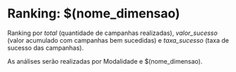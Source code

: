 # Ranking: $(nome_dimensao)

Ranking por _total_ (quantidade de campanhas realizadas), _valor_sucesso_
(valor acumulado com campanhas bem sucedidas) e _taxa_sucesso_ (taxa de sucesso
das campanhas).

As análises serão realizadas por Modalidade e $(nome_dimensao).

